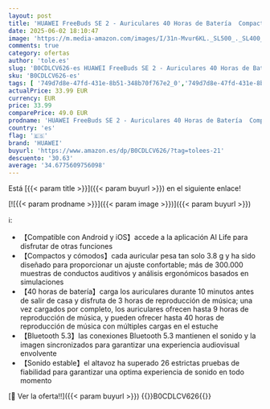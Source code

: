 ```yaml
---
layout: post
title: 'HUAWEI FreeBuds SE 2 - Auriculares 40 Horas de Batería  Compactos y Cómodos  Protección IP54 contra el Polvo y Las Salpicaduras  Bluetooth 5.3  Sonido Estable  iOS y Android  Isle Blue'
date: 2025-06-02 18:10:47
image: 'https://m.media-amazon.com/images/I/31n-Mvur6KL._SL500_._SL400_.jpg'
comments: true
category: ofertas
author: 'tole.es'
slug: 'B0CDLCV626-es HUAWEI FreeBuds SE 2 - Auriculares 40 Horas de Batería...'
sku: 'B0CDLCV626-es'
tags: [ '749d7d8e-47fd-431e-8b51-348b70f767e2_0','749d7d8e-47fd-431e-8b51-348b70f767e2_101','749d7d8e-47fd-431e-8b51-348b70f767e2_9801','Arborist Merchandising Root','Auriculares de oído abierto','Auriculares para equipo de audio','Auriculares y accesorios','Electrónica','Los favoritos de nuestros clientes: Electrónica','Self Service','Special Features Stores','Wireless Category page - Wearables','android','huawei','🇪🇸', ]
actualPrice: 33.99 EUR
currency: EUR
price: 33.99
comparePrice: 49.0 EUR
prodname: 'HUAWEI FreeBuds SE 2 - Auriculares 40 Horas de Batería  Compactos y Cómodos  Protección IP54 contra el Polvo y Las Salpicaduras  Bluetooth 5.3  Sonido Estable  iOS y Android  Isle Blue'
country: 'es'
flag: '🇪🇸'
brand: 'HUAWEI'
buyurl: 'https://www.amazon.es/dp/B0CDLCV626/?tag=tolees-21'
descuento: '30.63'
average: '34.6775609756098'
---
```


Está [{{< param title >}}]({{< param buyurl >}}) en el siguiente enlace!

[![{{< param prodname >}}]({{< param image >}})]({{< param buyurl >}})

ℹ️:

- 【Compatible con Android y iOS】accede a la aplicación AI Life para disfrutar de otras funciones
- 【Compactos y cómodos】cada auricular pesa tan solo 3.8 g y ha sido diseñado para proporcionar un ajuste confortable; más de 300.000 muestras de conductos auditivos y análisis ergonómicos basados en simulaciones
- 【40 horas de batería】carga los auriculares durante 10 minutos antes de salir de casa y disfruta de 3 horas de reproducción de música; una vez cargados por completo, los auriculares ofrecen hasta 9 horas de reproducción de música, y pueden ofrecer hasta 40 horas de reproducción de música con múltiples cargas en el estuche
- 【Bluetooth 5.3】las conexiones Bluetooth 5.3 mantienen el sonido y la imagen sincronizados para garantizar una experiencia audiovisual envolvente
- 【Sonido estable】el altavoz ha superado 26 estrictas pruebas de fiabilidad para garantizar una optima experiencia de sonido en todo momento

[🛒 Ver la oferta!!]({{< param buyurl >}})
{{<world>}}B0CDLCV626{{</world>}}
